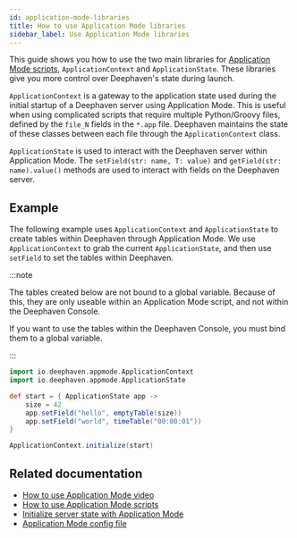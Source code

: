 ```yaml
---
id: application-mode-libraries
title: How to use Application Mode libraries
sidebar_label: Use Application Mode libraries
---
```


This guide shows you how to use the two main libraries for [Application Mode scripts](./application-mode-script.md), `ApplicationContext` and `ApplicationState`. These libraries give you more control over Deephaven's state during launch.

`ApplicationContext` is a gateway to the application state used during the initial startup of a Deephaven server using Application Mode. This is useful when using complicated scripts that require multiple Python/Groovy files, defined by the `file_N` fields in the `*.app` file. Deephaven maintains the state of these classes between each file through the `ApplicationContext` class.

`ApplicationState` is used to interact with the Deephaven server within Application Mode. The `setField(str: name, T: value)` and `getField(str: name).value()` methods are used to interact with fields on the Deephaven server.

## Example

The following example uses `ApplicationContext` and `ApplicationState` to create tables within Deephaven through Application Mode. We use `ApplicationContext` to grab the current `ApplicationState`, and then use `setField` to set the tables within Deephaven.

:::note

The tables created below are not bound to a global variable. Because of this, they are only useable within an Application Mode script, and not within the Deephaven Console.

If you want to use the tables within the Deephaven Console, you must bind them to a global variable.

:::

```groovy skip-test
import io.deephaven.appmode.ApplicationContext
import io.deephaven.appmode.ApplicationState

def start = { ApplicationState app ->
    size = 42
    app.setField("hello", emptyTable(size))
    app.setField("world", timeTable("00:00:01"))
}

ApplicationContext.initialize(start)
```

## Related documentation

- [How to use Application Mode video](https://youtu.be/GNm1k0WiRMQ)
- [How to use Application Mode scripts](./application-mode-script.md)
- [Initialize server state with Application Mode](./app-mode.md)
- [Application Mode config file](../reference/app-mode/application-mode-config.md)
